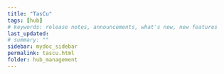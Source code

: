 ```yaml
---
title: "TasCu"
tags: [hub]
# keywords: release notes, announcements, what's new, new features
last_updated: 
# summary: ""
sidebar: mydoc_sidebar
permalink: tascu.html
folder: hub_management
---
```

